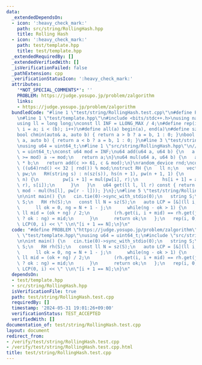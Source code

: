 ```yaml
---
data:
  _extendedDependsOn:
  - icon: ':heavy_check_mark:'
    path: src/string/RollingHash.hpp
    title: Rolling Hash
  - icon: ':heavy_check_mark:'
    path: test/template.hpp
    title: test/template.hpp
  _extendedRequiredBy: []
  _extendedVerifiedWith: []
  _isVerificationFailed: false
  _pathExtension: cpp
  _verificationStatusIcon: ':heavy_check_mark:'
  attributes:
    '*NOT_SPECIAL_COMMENTS*': ''
    PROBLEM: https://judge.yosupo.jp/problem/zalgorithm
    links:
    - https://judge.yosupo.jp/problem/zalgorithm
  bundledCode: "#line 1 \"test/string/RollingHash.test.cpp\"\n#define PROBLEM \"https://judge.yosupo.jp/problem/zalgorithm\"\
    \n#line 1 \"test/template.hpp\"\n#include <bits/stdc++.h>\nusing namespace std;\n\
    using ll = long long;\nconst ll INF = LLONG_MAX / 4;\n#define rep(i, a, b) for(ll\
    \ i = a; i < (b); i++)\n#define all(a) begin(a), end(a)\n#define sz(a) ssize(a)\n\
    bool chmin(auto& a, auto b) { return a > b ? a = b, 1 : 0; }\nbool chmax(auto&\
    \ a, auto b) { return a < b ? a = b, 1 : 0; }\n#line 3 \"test/string/RollingHash.test.cpp\"\
    \nusing u64 = uint64_t;\n#line 1 \"src/string/RollingHash.hpp\"\n// using u64\
    \ = uint64_t;\nconst u64 mod = INF;\nu64 add(u64 a, u64 b) {\n   a += b;\n   if(a\
    \ >= mod) a -= mod;\n   return a;\n}\nu64 mul(u64 a, u64 b) {\n   auto c = (__uint128_t)a\
    \ * b;\n   return add(c >> 61, c & mod);\n}\nrandom_device rnd;\nconst u64 r =\
    \ ((u64)rnd() << 32 | rnd()) % mod;\nstruct RH {\n   ll n;\n   vector<u64> hs,\
    \ pw;\n   RH(string s) : n(sz(s)), hs(n + 1), pw(n + 1, 1) {\n      rep(i, 0,\
    \ n) {\n         pw[i + 1] = mul(pw[i], r);\n         hs[i + 1] = add(mul(hs[i],\
    \ r), s[i]);\n      }\n   }\n   u64 get(ll l, ll r) const { return add(hs[r],\
    \ mod - mul(hs[l], pw[r - l])); }\n};\n#line 5 \"test/string/RollingHash.test.cpp\"\
    \n\nint main() {\n   cin.tie(0)->sync_with_stdio(0);\n   string S;\n   cin >>\
    \ S;\n   RH rh(S);\n   const ll N = sz(S);\n   auto LCP = [&](ll i, ll j) {\n\
    \      ll ok = 0, ng = N + 1 - j;\n      while(ng - ok > 1) {\n         const\
    \ ll mid = (ok + ng) / 2;\n         (rh.get(i, i + mid) == rh.get(j, j + mid)\
    \ ? ok : ng) = mid;\n      }\n      return ok;\n   };\n   rep(i, 0, N) cout <<\
    \ LCP(0, i) << \" \\n\"[i + 1 == N];\n}\n"
  code: "#define PROBLEM \"https://judge.yosupo.jp/problem/zalgorithm\"\n#include\
    \ \"test/template.hpp\"\nusing u64 = uint64_t;\n#include \"src/string/RollingHash.hpp\"\
    \n\nint main() {\n   cin.tie(0)->sync_with_stdio(0);\n   string S;\n   cin >>\
    \ S;\n   RH rh(S);\n   const ll N = sz(S);\n   auto LCP = [&](ll i, ll j) {\n\
    \      ll ok = 0, ng = N + 1 - j;\n      while(ng - ok > 1) {\n         const\
    \ ll mid = (ok + ng) / 2;\n         (rh.get(i, i + mid) == rh.get(j, j + mid)\
    \ ? ok : ng) = mid;\n      }\n      return ok;\n   };\n   rep(i, 0, N) cout <<\
    \ LCP(0, i) << \" \\n\"[i + 1 == N];\n}\n"
  dependsOn:
  - test/template.hpp
  - src/string/RollingHash.hpp
  isVerificationFile: true
  path: test/string/RollingHash.test.cpp
  requiredBy: []
  timestamp: '2024-05-31 19:01:26+09:00'
  verificationStatus: TEST_ACCEPTED
  verifiedWith: []
documentation_of: test/string/RollingHash.test.cpp
layout: document
redirect_from:
- /verify/test/string/RollingHash.test.cpp
- /verify/test/string/RollingHash.test.cpp.html
title: test/string/RollingHash.test.cpp
---
```


